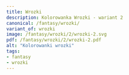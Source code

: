 ```yaml
---
title: Wrozki
description: Kolorowanka Wrozki - wariant 2
canonical: /fantasy/wrozki/
variant_of: wrozki
image: /fantasy/wrozki/2/wrozki-2.svg
pdf: /fantasy/wrozki/2/wrozki-2.pdf
alt: "Kolorowanki wrozki"
tags:
- fantasy
- wrozki
---
```

